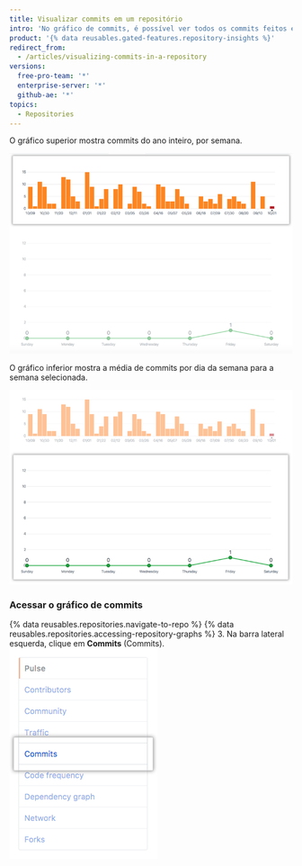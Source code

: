 ```yaml
---
title: Visualizar commits em um repositório
intro: 'No gráfico de commits, é possível ver todos os commits feitos em um repositório no ano passado (exceto commits de merge).'
product: '{% data reusables.gated-features.repository-insights %}'
redirect_from:
  - /articles/visualizing-commits-in-a-repository
versions:
  free-pro-team: '*'
  enterprise-server: '*'
  github-ae: '*'
topics:
  - Repositories
---
```


O gráfico superior mostra commits do ano inteiro, por semana.

![Gráfico anual de commits do repositório](/assets/images/help/graphs/repo_commit_activity_year_graph.png)

O gráfico inferior mostra a média de commits por dia da semana para a semana selecionada.

![Gráfico semanal de commits do repositório](/assets/images/help/graphs/repo_commit_activity_week_graph.png)

### Acessar o gráfico de commits

{% data reusables.repositories.navigate-to-repo %}
{% data reusables.repositories.accessing-repository-graphs %}
3. Na barra lateral esquerda, clique em **Commits** (Commits). ![Guia Commits (Commits)](/assets/images/help/graphs/commits_tab.png)

